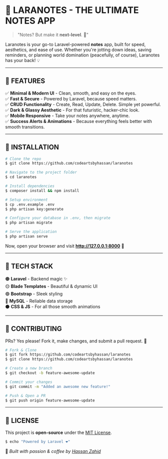 # 🚀 LARANOTES - THE ULTIMATE NOTES APP

> "Notes? But make it **next-level**. 🚀"

Laranotes is your go-to Laravel-powered **notes** app, built for speed, aesthetics, and ease of use. Whether you're jotting down ideas, saving reminders, or planning world domination (peacefully, of course), Laranotes has your back! 💡

---

## 📌 FEATURES

✅ **Minimal & Modern UI** - Clean, smooth, and easy on the eyes.  
✅ **Fast & Secure** - Powered by Laravel, because speed matters.  
✅ **CRUD Functionality** - Create, Read, Update, Delete. Simple yet powerful.  
✅ **Dark & Glassy Aesthetic** - For that futuristic, hacker-chic look.  
✅ **Mobile Responsive** - Take your notes anywhere, anytime.  
✅ **Success Alerts & Animations** - Because everything feels better with smooth transitions.  

---

## 🚀 INSTALLATION

```sh
# Clone the repo
$ git clone https://github.com/codeartsbyhassan/laranotes

# Navigate to the project folder
$ cd laranotes

# Install dependencies
$ composer install && npm install

# Setup environment
$ cp .env.example .env
$ php artisan key:generate

# Configure your database in .env, then migrate
$ php artisan migrate

# Serve the application
$ php artisan serve
```

Now, open your browser and visit **http://127.0.0.1:8000** 🎉

---

## 🎨 TECH STACK

🟠 **Laravel** - Backend magic ✨  
🟡 **Blade Templates** - Beautiful & dynamic UI  
🟢 **Bootstrap** - Sleek styling  
🔵 **MySQL** - Reliable data storage  
⚫ **CSS & JS** - For all those smooth animations

---

## 🤝 CONTRIBUTING

PRs? Yes please! Fork it, make changes, and submit a pull request. 🚀

```sh
# Fork & Clone
$ git fork https://github.com/codeartsbyhassan/laranotes
$ git clone https://github.com/codeartsbyhassan/laranotes

# Create a new branch
$ git checkout -b feature-awesome-update

# Commit your changes
$ git commit -m "Added an awesome new feature!"

# Push & Open a PR
$ git push origin feature-awesome-update
```

---

## 📜 LICENSE

This project is **open-source** under the [MIT License](LICENSE).

```sh
$ echo "Powered by Laravel ❤️"
```

🚀 _Built with passion & coffee by [Hassan Zahid](https://github.com/codeartsbyhassan)_
